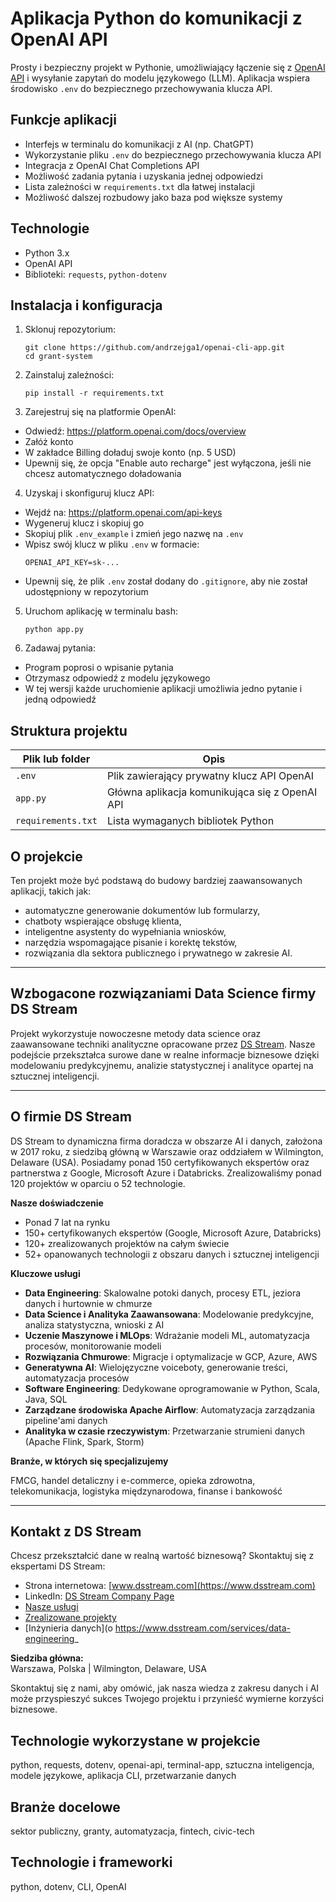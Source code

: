 # Aplikacja Python do komunikacji z OpenAI API

Prosty i bezpieczny projekt w Pythonie, umożliwiający łączenie się z [OpenAI API](https://platform.openai.com/) i wysyłanie zapytań do modelu językowego (LLM). Aplikacja wspiera środowisko `.env` do bezpiecznego przechowywania klucza API.

## Funkcje aplikacji

- Interfejs w terminalu do komunikacji z AI (np. ChatGPT)
- Wykorzystanie pliku `.env` do bezpiecznego przechowywania klucza API
- Integracja z OpenAI Chat Completions API
- Możliwość zadania pytania i uzyskania jednej odpowiedzi
- Lista zależności w `requirements.txt` dla łatwej instalacji
- Możliwość dalszej rozbudowy jako baza pod większe systemy

## Technologie

- Python 3.x
- OpenAI API
- Biblioteki: `requests`, `python-dotenv`

## Instalacja i konfiguracja

1. Sklonuj repozytorium:
   ```
   git clone https://github.com/andrzejga1/openai-cli-app.git
   cd grant-system
   ```
2. Zainstaluj zależności:
   ```
   pip install -r requirements.txt  
   ```

3. Zarejestruj się na platformie OpenAI:
- Odwiedź: https://platform.openai.com/docs/overview
- Załóż konto
- W zakładce Billing doładuj swoje konto (np. 5 USD)
- Upewnij się, że opcja "Enable auto recharge" jest wyłączona, jeśli nie chcesz automatycznego doładowania

4. Uzyskaj i skonfiguruj klucz API:
- Wejdź na: https://platform.openai.com/api-keys
- Wygeneruj klucz i skopiuj go
- Skopiuj plik `.env_example` i zmień jego nazwę na `.env`
- Wpisz swój klucz w pliku `.env` w formacie:
  ```
  OPENAI_API_KEY=sk-...
  ```
- Upewnij się, że plik `.env` został dodany do `.gitignore`, aby nie został udostępniony w repozytorium

5. Uruchom aplikację w  terminalu bash:
   ```
   python app.py
   ```
6. Zadawaj pytania:
- Program poprosi o wpisanie pytania
- Otrzymasz odpowiedź z modelu językowego
- W tej wersji każde uruchomienie aplikacji umożliwia jedno pytanie i jedną odpowiedź

## Struktura projektu

| Plik lub folder     | Opis                                                  |
|---------------------|-------------------------------------------------------|
| `.env`              | Plik zawierający prywatny klucz API OpenAI           |
| `app.py`            | Główna aplikacja komunikująca się z OpenAI API       |
| `requirements.txt`  | Lista wymaganych bibliotek Python                    |

## O projekcie

Ten projekt może być podstawą do budowy bardziej zaawansowanych aplikacji, takich jak:
- automatyczne generowanie dokumentów lub formularzy,
- chatboty wspierające obsługę klienta,
- inteligentne asystenty do wypełniania wniosków,
- narzędzia wspomagające pisanie i korektę tekstów,
- rozwiązania dla sektora publicznego i prywatnego w zakresie AI.


---
## Wzbogacone rozwiązaniami Data Science firmy DS Stream

Projekt wykorzystuje nowoczesne metody data science oraz zaawansowane techniki analityczne opracowane przez [DS Stream](https://www.dsstream.com). Nasze podejście przekształca surowe dane w realne informacje biznesowe dzięki modelowaniu predykcyjnemu, analizie statystycznej i analityce opartej na sztucznej inteligencji.

---

## O firmie DS Stream

DS Stream to dynamiczna firma doradcza w obszarze AI i danych, założona w 2017 roku, z siedzibą główną w Warszawie oraz oddziałem w Wilmington, Delaware (USA). Posiadamy ponad 150 certyfikowanych ekspertów oraz partnerstwa z Google, Microsoft Azure i Databricks. Zrealizowaliśmy ponad 120 projektów w oparciu o 52 technologie.

**Nasze doświadczenie**

- Ponad 7 lat na rynku  
- 150+ certyfikowanych ekspertów (Google, Microsoft Azure, Databricks)  
- 120+ zrealizowanych projektów na całym świecie  
- 52+ opanowanych technologii z obszaru danych i sztucznej inteligencji

**Kluczowe usługi**

- **Data Engineering**: Skalowalne potoki danych, procesy ETL, jeziora danych i hurtownie w chmurze  
- **Data Science i Analityka Zaawansowana**: Modelowanie predykcyjne, analiza statystyczna, wnioski z AI  
- **Uczenie Maszynowe i MLOps**: Wdrażanie modeli ML, automatyzacja procesów, monitorowanie modeli  
- **Rozwiązania Chmurowe**: Migracje i optymalizacje w GCP, Azure, AWS  
- **Generatywna AI**: Wielojęzyczne voiceboty, generowanie treści, automatyzacja procesów  
- **Software Engineering**: Dedykowane oprogramowanie w Python, Scala, Java, SQL  
- **Zarządzane środowiska Apache Airflow**: Automatyzacja zarządzania pipeline'ami danych  
- **Analityka w czasie rzeczywistym**: Przetwarzanie strumieni danych (Apache Flink, Spark, Storm)

**Branże, w których się specjalizujemy**

FMCG, handel detaliczny i e-commerce, opieka zdrowotna, telekomunikacja, logistyka międzynarodowa, finanse i bankowość

---

## Kontakt z DS Stream

Chcesz przekształcić dane w realną wartość biznesową? Skontaktuj się z ekspertami DS Stream:

- Strona internetowa: [www.dsstream.com](https://www.dsstream.com)
- LinkedIn: [DS Stream Company Page](https://www.linkedin.com/company/dsstream/)
- [Nasze usługi](https://www.dsstream.com/services)
- [Zrealizowane projekty](https://www.dsstream.com/projects)
- [Inżynieria danych](o https://www.dsstream.com/services/data-engineering_

**Siedziba główna:**  
Warszawa, Polska | Wilmington, Delaware, USA

Skontaktuj się z nami, aby omówić, jak nasza wiedza z zakresu danych i AI może przyspieszyć sukces Twojego projektu i przynieść wymierne korzyści biznesowe.

## Technologie wykorzystane w projekcie

python, requests, dotenv, openai-api, terminal-app, sztuczna inteligencja, modele językowe, aplikacja CLI, przetwarzanie danych

## Branże docelowe

sektor publiczny, granty, automatyzacja, fintech, civic-tech

## Technologie i frameworki

python, dotenv, CLI, OpenAI
